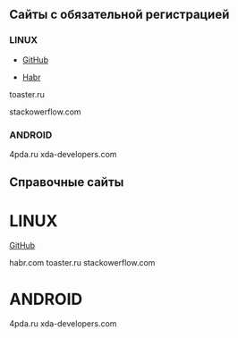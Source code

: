## Cайты с обязательной регистрацией

### LINUX

- [GitHub](http://github.com)

- [Habr](http://habr.com)

toaster.ru

stackowerflow.com

### ANDROID

4pda.ru
xda-developers.com


## Справочные сайты ##

LINUX
====
[GitHub](http://github.com)

habr.com
toaster.ru
stackowerflow.com

ANDROID
====
4pda.ru
xda-developers.com
